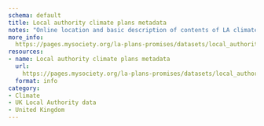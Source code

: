 ```yaml
---
schema: default
title: Local authority climate plans metadata
notes: "Online location and basic description of contents of LA climate action plans\n"
more_info: 
  https://pages.mysociety.org/la-plans-promises/datasets/local_authority_climate_plans_metadata/latest
resources:
- name: Local authority climate plans metadata
  url: 
    https://pages.mysociety.org/la-plans-promises/datasets/local_authority_climate_plans_metadata/latest
  format: info
category:
- Climate
- UK Local Authority data
- United Kingdom
---
```

